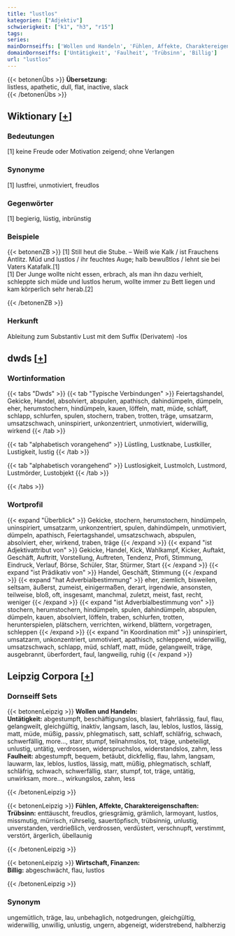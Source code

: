 ```yaml
---
title: "lustlos"
kategorien: ["Adjektiv"]
schwierigkeit: ["k1", "h3", "r15"]
tags:
series:
mainDornseiffs: ['Wollen und Handeln', 'Fühlen, Affekte, Charaktereigenschaften', 'Wirtschaft, Finanzen']
domainDornseiffs: ['Untätigkeit', 'Faulheit', 'Trübsinn', 'Billig']
url: "lustlos"
---
```


{{< betonenÜbs >}}
**Übersetzung:**  
listless, apathetic, dull, flat, inactive, slack  
{{< /betonenÜbs >}}

## Wiktionary [[+](https://de.wiktionary.org/wiki/lustlos)]

### Bedeutungen
[1] keine Freude oder Motivation zeigend; ohne Verlangen  

### Synonyme
[1] lustfrei, unmotiviert, freudlos  

### Gegenwörter
[1] begierig, lüstig, inbrünstig  

### Beispiele
{{< betonenZB >}}
[1] Still heut die Stube. – Weiß wie Kalk / ist Frauchens Antlitz. Müd und lustlos / ihr feuchtes Auge; halb bewußtlos / lehnt sie bei Vaters Katafalk.[1]  
[1] Der Junge wollte nicht essen, erbrach, als man ihn dazu verhielt, schleppte sich müde und lustlos herum, wollte immer zu Bett liegen und kam körperlich sehr herab.[2]  

{{< /betonenZB >}}
### Herkunft
Ableitung zum Substantiv Lust mit dem Suffix (Derivatem) -los  



## dwds [[+](https://www.dwds.de/wb/lustlos)]

### Wortinformation
{{< tabs "Dwds" >}}
{{< tab "Typische Verbindungen" >}}
Feiertagshandel, Gekicke, Handel, absolviert, abspulen, apathisch, dahindümpeln, dümpeln, eher, herumstochern, hindümpeln, kauen, löffeln, matt, müde, schlaff, schlapp, schlurfen, spulen, stochern, traben, trotten, träge, umsatzarm, umsatzschwach, uninspiriert, unkonzentriert, unmotiviert, widerwillig, wirkend
{{< /tab >}}

{{< tab "alphabetisch vorangehend" >}}
Lüstling, Lustknabe, Lustkiller, Lustigkeit, lustig
{{< /tab >}}

{{< tab "alphabetisch vorangehend" >}}
Lustlosigkeit, Lustmolch, Lustmord, Lustmörder, Lustobjekt
{{< /tab >}}

{{< /tabs >}}

### Wortprofil
{{< expand "Überblick" >}} Gekicke, stochern, herumstochern, hindümpeln, uninspiriert, umsatzarm, unkonzentriert, spulen, dahindümpeln, unmotiviert, dümpeln, apathisch, Feiertagshandel, umsatzschwach, abspulen, absolviert, eher, wirkend, traben, träge {{< /expand >}}
{{< expand "ist Adjektivattribut von" >}} Gekicke, Handel, Kick, Wahlkampf, Kicker, Auftakt, Geschäft, Auftritt, Vorstellung, Auftreten, Tendenz, Profi, Stimmung, Eindruck, Verlauf, Börse, Schüler, Star, Stürmer, Start {{< /expand >}}
{{< expand "ist Prädikativ von" >}} Handel, Geschäft, Stimmung {{< /expand >}}
{{< expand "hat Adverbialbestimmung" >}} eher, ziemlich, bisweilen, seltsam, äußerst, zumeist, einigermaßen, derart, irgendwie, ansonsten, teilweise, bloß, oft, insgesamt, manchmal, zuletzt, meist, fast, recht, weniger {{< /expand >}}
{{< expand "ist Adverbialbestimmung von" >}} stochern, herumstochern, hindümpeln, spulen, dahindümpeln, abspulen, dümpeln, kauen, absolviert, löffeln, traben, schlurfen, trotten, herunterspielen, plätschern, verrichten, wirkend, blättern, vorgetragen, schleppen {{< /expand >}}
{{< expand "in Koordination mit" >}} uninspiriert, umsatzarm, unkonzentriert, unmotiviert, apathisch, schleppend, widerwillig, umsatzschwach, schlapp, müd, schlaff, matt, müde, gelangweilt, träge, ausgebrannt, überfordert, faul, langweilig, ruhig {{< /expand >}}

## Leipzig Corpora [[+](https://corpora.uni-leipzig.de/en/res?word=lustlos&corpusId=deu_newscrawl-public_2018)]

### Dornseiff Sets
{{< betonenLeipzig >}}
**Wollen und Handeln:**  
**Untätigkeit:** abgestumpft, beschäftigungslos, blasiert, fahrlässig, faul, flau, gelangweilt, gleichgültig, inaktiv, langsam, lasch, lau, leblos, lustlos, lässig, matt, müde, müßig, passiv, phlegmatisch, satt, schlaff, schläfrig, schwach, schwerfällig, more..., starr, stumpf, teilnahmslos, tot, träge, unbeteiligt, unlustig, untätig, verdrossen, widerspruchslos, widerstandslos, zahm, less  
**Faulheit:** abgestumpft, bequem, betäubt, dickfellig, flau, lahm, langsam, lauwarm, lax, leblos, lustlos, lässig, matt, müßig, phlegmatisch, schlaff, schläfrig, schwach, schwerfällig, starr, stumpf, tot, träge, untätig, unwirksam, more..., wirkungslos, zahm, less  

{{< /betonenLeipzig >}}


{{< betonenLeipzig >}}
**Fühlen, Affekte, Charaktereigenschaften:**  
**Trübsinn:** enttäuscht, freudlos, griesgrämig, grämlich, larmoyant, lustlos, missmutig, mürrisch, rührselig, sauertöpfisch, trübsinnig, unlustig, unverstanden, verdrießlich, verdrossen, verdüstert, verschnupft, verstimmt, verstört, ärgerlich, übellaunig  

{{< /betonenLeipzig >}}


{{< betonenLeipzig >}}
**Wirtschaft, Finanzen:**  
**Billig:** abgeschwächt, flau, lustlos  

{{< /betonenLeipzig >}}

### Synonym
ungemütlich, träge, lau, unbehaglich, notgedrungen, gleichgültig, widerwillig, unwillig, unlustig, ungern, abgeneigt, widerstrebend, halbherzig

